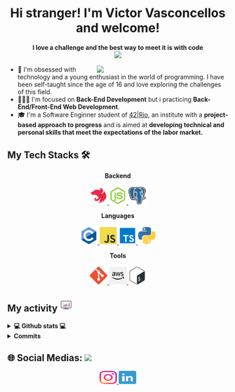 <!-- My Header -->

<h1 align="center">
  <br>
  Hi stranger! I'm Victor Vasconcellos and welcome!
</h1>

<p align="center">
   <b>I love a challenge and the best way to meet it is with code</b>
  <br>
  <img src="https://readme-typing-svg.demolab.com?font=Fira+Code&pause=1000&color=3FF72C&center=true&width=435&height=40&lines=The+Back-End+Developer!">
</p>
<img align="right" src="https://camo.githubusercontent.com/c1dcb74cc1c1835b1d716f5051499a2814c683c806b15f04b0eba492863703e9/68747470733a2f2f63646e2e6472696262626c652e636f6d2f75736572732f3733303730332f73637265656e73686f74732f363538313234332f6176656e746f2e676966" width="300">

- 🎩 I'm obsessed with technology and a young enthusiast in the world of programming. I have been self-taught since the age of 16 and love exploring the challenges of this field.
- 🧑🏾‍💻 I'm focused on **Back-End Development** but i practicing **Back-End/Front-End Web Development**.
- 🎓 I'm a Software Enginner student of [42|Rio](https://42.rio/), an institute with a **project-based approach to progress** and is aimed at **developing technical and personal skills that meet the expectations of the labor market.**

<h2> My Tech Stacks 🛠️ </h2>

<p align="center">
  <b>Backend</b>
  <br>
  <br>
  <a href="https://nestjs.com" target="_blank">
    <code><img src="./images/nest.svg" alt="NestJS" height="40"/></code>
  </a>
  <a href="https://nodejs.org" target="_blank">
    <code><img src="./images/node.svg" alt="NodeJS" height="40"/></code>
  </a>
  <a href="https://www.postgresql.org/" target="_blank">
    <code><img src="./images/postgres.svg" alt="postgresSQL" height="40"/></code>
  </a>
</p>

<p align="center">
  <b>Languages</b>
  <br>
  <br>
  <a href="https://en.wikipedia.org/wiki/C_(programming_language)" target="_blank">
    <code><img src="./images/c.svg" alt="C" height="40"/></code>
  </a>
  <a href="https://developer.mozilla.org/en-US/docs/Web/JavaScript" target="_blank">
    <code><img src="./images/javascript.svg" alt="JavaScript" height="40"/></code>
  </a>
  <a href="https://www.typescriptlang.org" target="_blank">
    <code><img src="./images/typescript.svg" alt="TypeScript" height="40"/></code>
  </a>
  <a href="https://www.python.org" target="_blank">
    <code><img src="./images/python.svg" alt="Python" height="40"/></code>
  </a>
</p>

<p align="center">
  <b>Tools</b>
  <br>
  <br>
  <a href="https://git-scm.com/" target="_blank">
    <code><img src="./images/git.png" alt="Git" height="40"/></code>
  </a>
  <a href="https://aws.amazon.com/pt/?nc2=h_lg" target="_blank">
    <code><img src="./images/aws.png" alt="AWS" height="40"/></code>
  </a>
  <a href="https://www.gnu.org/software/bash/" target="_blank">
    <code><img src="./images/bash_logo.png" alt="Bash" height="40"/></code>
  </a>
</p>

<h2>My activity <img src="./images/gifs-de-graficos-0.gif" height="30px"></h2>
<details> 
  <summary><b>💻 Github stats 💻</b></summary>
  <br>
  <p align="center">
    <img alt="Mosted used languages" src="https://github-readme-stats.vercel.app/api/top-langs/?username=VictorVasconcellos42&layout=compact&theme=midnight-purple" height="192px"/>
    <br>
	  <img src="https://github-readme-stats.vercel.app/api?username=VictorVasconcellos42&show_icons=true&icon_color=ffffff&theme=midnight-purple" alt="oHTGo's Github Stats" height="192px"/>
    <br>
    <b>Note:</b> Top languages is only a metric of the languages my public code consists of and doesn't reflect experience or skill level.
  </p>
</details>
<details>
	<summary><b> Commits</b></summary>
<br>
	<img alt="snake-commit" src="https://github.com/VictorVasconcellos42/VictorVasconcellos42/blob/output/github-contribution-grid-snake.svg" />
</details>

<h2> 🌐 Social Medias:  <img src="./images/handshake.gif" height="35px"></h2>
<p align="center">
  <a href="https://www.instagram.com/vt_vasconcellos/" target="_blank">
    <code><img src="./images/instagram.svg" alt="vt_vasconcellos" height="30" width="40"/></code>
  </a>
  <a href="https://www.linkedin.com/in/VictorVasconcellos42/" target="_blank">
    <code><img src="./images/linkedin.svg" alt="Victor Vasconcellos" height="30" width="40"/></code>
  </a>
</p>
